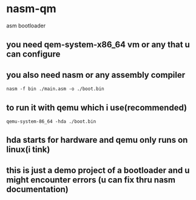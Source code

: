 # nasm-qm
asm bootloader

## you need qem-system-x86_64 vm or any that u can configure
## you also need nasm or any assembly compiler

```
nasm -f bin ./main.asm -o ./boot.bin
```
## to run it with qemu which i use(recommended)
```
qemu-system-86_64 -hda ./boot.bin
```
## hda starts for hardware and qemu only runs on linux(i tink) 
## this is just a demo project of a bootloader and u might encounter errors (u can fix thru nasm documentation)
